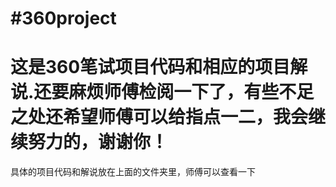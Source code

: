 #360project
====================================
这是360笔试项目代码和相应的项目解说.还要麻烦师傅检阅一下了，有些不足之处还希望师傅可以给指点一二，我会继续努力的，谢谢你！
=====================================
具体的项目代码和解说放在上面的文件夹里，师傅可以查看一下


